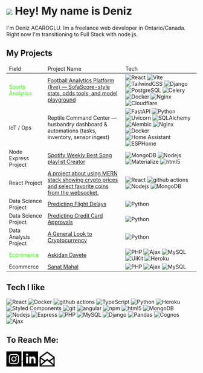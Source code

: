 <h1><img src="https://emojis.slackmojis.com/emojis/images/1531849430/4246/blob-sunglasses.gif?1531849430" width="30" /> Hey! My name is Deniz</h1>

<p>I'm Deniz ACAROGLU. Im a freelance web developer in Ontario/Canada. Right now I'm transitioning to Full Stack with node.js. </p>

<h2>My Projects</h2>
<table>
    <thead>
        <tr>
            <td>Field</td>
            <td>Project Name</td>
            <td>Tech</td>
        </tr>
    </thead>
    <tbody>
       <tr>
  <td style="color:#2FFF00;">Sports Analytics</td>
  <td>
    <a target="_blank" href="https://football.dacaroglu.ca" title="Live app">
      Football Analytics Platform (live) — SofaScore-style stats, odds tools, and model playground
    </a>
  </td>
  <td>
    <img alt="React" src="https://img.shields.io/badge/-React-45b8d8?style=flat-square&logo=react&logoColor=white" />
    <img alt="Vite" src="https://img.shields.io/badge/-Vite-646CFF?style=flat-square&logo=vite&logoColor=white" />
    <img alt="TailwindCSS" src="https://img.shields.io/badge/-TailwindCSS-06B6D4?style=flat-square&logo=tailwindcss&logoColor=white" />
    <img alt="Django" src="https://img.shields.io/badge/-Django-092E20?style=flat-square&logo=django&logoColor=white" />
    <img alt="PostgreSQL" src="https://img.shields.io/badge/-PostgreSQL-336791?style=flat-square&logo=postgresql&logoColor=white" />
    <img alt="Celery" src="https://img.shields.io/badge/-Celery-37814A?style=flat-square&logo=celery&logoColor=white" />
    <img alt="Docker" src="https://img.shields.io/badge/-Docker-46a2f1?style=flat-square&logo=docker&logoColor=white" />
    <img alt="Nginx" src="https://img.shields.io/badge/-Nginx-009639?style=flat-square&logo=nginx&logoColor=white" />
    <img alt="Cloudflare" src="https://img.shields.io/badge/-Cloudflare-F38020?style=flat-square&logo=cloudflare&logoColor=white" />
  </td>
</tr>

<tr>
  <td>IoT / Ops</td>
  <td title="Repo available on request">
    <span>
      Reptile Command Center — husbandry dashboard &amp; automations (tasks, inventory, sensor ingest)
    </span>
  </td>
  <td>
    <img alt="FastAPI" src="https://img.shields.io/badge/-FastAPI-009688?style=flat-square&logo=fastapi&logoColor=white" />
    <img alt="Python" src="https://img.shields.io/badge/-Python-3776AB?style=flat-square&logo=python&logoColor=white" />
    <img alt="Uvicorn" src="https://img.shields.io/badge/-Uvicorn-222222?style=flat-square&logo=python&logoColor=white" />
    <img alt="SQLAlchemy" src="https://img.shields.io/badge/-SQLAlchemy-D71F00?style=flat-square&logo=databricks&logoColor=white" />
    <img alt="Alembic" src="https://img.shields.io/badge/-Alembic-4B8BBE?style=flat-square&logo=python&logoColor=white" />
    <img alt="Nginx" src="https://img.shields.io/badge/-Nginx-009639?style=flat-square&logo=nginx&logoColor=white" />
    <img alt="Docker" src="https://img.shields.io/badge/-Docker-46a2f1?style=flat-square&logo=docker&logoColor=white" />
    <img alt="Home Assistant" src="https://img.shields.io/badge/-Home%20Assistant-18BCF2?style=flat-square&logo=homeassistant&logoColor=white" />
    <img alt="ESPHome" src="https://img.shields.io/badge/-ESPHome-000000?style=flat-square&logo=esphome&logoColor=white" />
  </td>
</tr>


  <tr>
            <td>Node Express Project</td>
            <td><a href='https://github.com/dacaroglu/Spotify-BestSongsPlayer'>Spotify Weekly Best Song playlist Creator</a></td>
            <td>
              <img alt="MongoDB" src="https://img.shields.io/badge/-MongoDB-13aa52?style=flat-square&logo=mongodb&logoColor=white" />
              <img alt="Nodejs" src="https://img.shields.io/badge/-Nodejs-43853d?style=flat-square&logo=Node.js&logoColor=white" />
              <img alt="Materialize" src="https://img.shields.io/badge/-Material-43853d?style=flat-square&logo=css&logoColor=white" />
            <img alt="html5" src="https://img.shields.io/badge/-HTML5-E34F26?style=flat-square&logo=html5&logoColor=white" />
            </td>
        </tr>
        </tr>
        <tr>
            <td>React Project</td>
            <td><a href='https://github.com/dacaroglu/crypto-news'>A project about using MERN stack showing crypto prices and select favorite coins from the websocket.</a></td>
            <td>
  <img alt="React" src="https://img.shields.io/badge/-React-45b8d8?style=flat-square&logo=react&logoColor=white" />
    <img alt="github actions" src="https://img.shields.io/badge/-Github_Actions-2088FF?style=flat-square&logo=github-actions&logoColor=white" />
  <img alt="Nodejs" src="https://img.shields.io/badge/-Nodejs-43853d?style=flat-square&logo=Node.js&logoColor=white" />
  <img alt="MongoDB" src="https://img.shields.io/badge/-MongoDB-13aa52?style=flat-square&logo=mongodb&logoColor=white" />
            </td>
        </tr>
        <tr>
            <td>Data Science Project</td>
            <td><a href='https://github.com/dacaroglu/Flight-Delays'>Predicting Flight Delays</a></td>
            <td>
            <img alt="Python" src="https://img.shields.io/badge/-Python-430098?style=flat-square&logo=python&logoColor=white" />
            </td>
        </tr>
        <tr>
            <td>Data Science Project</td>
            <td><a href='https://github.com/dacaroglu/creditCardApproval'>Predicting Credit Card Approvals </a></td>
            <td>
            <img alt="Python" src="https://img.shields.io/badge/-Python-430098?style=flat-square&logo=python&logoColor=white" />
            </td>
        </tr>
        <tr>
            <td>Data Analysis Project</td>
            <td><a href='https://github.com/dacaroglu/CryptocurrencyMarketAnalysis'>A General Look to Cryptocurrency</a></td>
            <td>
            <img alt="Python" src="https://img.shields.io/badge/-Python-430098?style=flat-square&logo=python&logoColor=white" />
            </td>
        </tr>
        <tr>
            <td style="color:#2FFF00;">Ecommerce</td>
            <td><a target='_blank' href='https://github.com/dacaroglu/Projects/tree/main/AskidanDavete'>Askidan Davete</a></td>
            <td>
                <img alt="PHP" src="https://img.shields.io/badge/-PHP-5D6AA4?style=flat-square&logo=php&logoColor=white" />
                <img alt="Ajax" src="https://img.shields.io/badge/-Ajax-779796?style=flat-square&logo=Node.js&logoColor=white" />
                <img alt="MySQL" src="https://img.shields.io/badge/-MySQL-417399?style=flat-square&logo=mysql&logoColor=white" />
                <img alt="UiKit" src="https://img.shields.io/badge/-UiKit-2394E8?style=flat-square&logo=Node.js&logoColor=white" />
                <img alt="Heroku" src="https://img.shields.io/badge/-Heroku-430098?style=flat-square&logo=heroku&logoColor=white" />
            </td>
        </tr>
        <tr>
            <td>Ecommerce</td>
            <td><a target='_blank' href='https://github.com/dacaroglu/Projects/tree/main/SanatMahal'>Sanat Mahal</a></td>
            <td>
                <img alt="PHP" src="https://img.shields.io/badge/-PHP-5D6AA4?style=flat-square&logo=php&logoColor=white" />
                <img alt="Ajax" src="https://img.shields.io/badge/-Ajax-779796?style=flat-square&logo=Node.js&logoColor=white" />
                <img alt="MySQL" src="https://img.shields.io/badge/-MySQL-417399?style=flat-square&logo=mysql&logoColor=white" />
            </td>
        </tr>
    </tbody>

</table>
<h2>Tech I like</h2>
<p>
  <img alt="React" src="https://img.shields.io/badge/-React-45b8d8?style=flat-square&logo=react&logoColor=white" />
  <img alt="Docker" src="https://img.shields.io/badge/-Docker-46a2f1?style=flat-square&logo=docker&logoColor=white" />
  <img alt="github actions" src="https://img.shields.io/badge/-Github_Actions-2088FF?style=flat-square&logo=github-actions&logoColor=white" />
  <img alt="TypeScript" src="https://img.shields.io/badge/-TypeScript-007ACC?style=flat-square&logo=typescript&logoColor=white" />
  <img alt="Python" src="https://img.shields.io/badge/-Python-430098?style=flat-square&logo=python&logoColor=white" />
  <img alt="Heroku" src="https://img.shields.io/badge/-Heroku-430098?style=flat-square&logo=heroku&logoColor=white" />
  <img alt="Styled Components" src="https://img.shields.io/badge/-Styled_Components-db7092?style=flat-square&logo=styled-components&logoColor=white" />
  <img alt="git" src="https://img.shields.io/badge/-Git-F05032?style=flat-square&logo=git&logoColor=white" />
  <img alt="angular" src="https://img.shields.io/badge/-Angular-DD0031?style=flat-square&logo=angular&logoColor=white" />
  <img alt="npm" src="https://img.shields.io/badge/-NPM-CB3837?style=flat-square&logo=npm&logoColor=white" />
  <img alt="html5" src="https://img.shields.io/badge/-HTML5-E34F26?style=flat-square&logo=html5&logoColor=white" />
  <img alt="MongoDB" src="https://img.shields.io/badge/-MongoDB-13aa52?style=flat-square&logo=mongodb&logoColor=white" />
  <img alt="Nodejs" src="https://img.shields.io/badge/-Nodejs-43853d?style=flat-square&logo=Node.js&logoColor=white" />
  <img alt="Express" src="https://img.shields.io/badge/-Express-ffbf00?style=flat-square&logo=express&logoColor=white" />
  <img alt="PHP" src="https://img.shields.io/badge/-PHP-5D6AA4?style=flat-square&logo=php&logoColor=white" />
  <img alt="MySQL" src="https://img.shields.io/badge/-MySQL-417399?style=flat-square&logo=mysql&logoColor=white" />
  <img alt="Django" src="https://img.shields.io/badge/-Django-54655E?style=flat-square&logo=Django&logoColor=white" />
  <img alt="Pandas" src="https://img.shields.io/badge/-Pandas-120750?style=flat-square&logo=pandas&logoColor=white" />
  <img alt="Cognos" src="https://img.shields.io/badge/-Cognos-202124?style=flat-square&logo=ibm&logoColor=white" />
  <img alt="Ajax" src="https://img.shields.io/badge/-Ajax-779796?style=flat-square&logo=javascript&logoColor=white" />
</p>
<h2>To Reach Me:</h2>
<div>
<a href='https://www.instagram.com/syhith/' target='_blank'>
    <img src="assets/socials/instagram.svg" height="40em" align="center" alt="Follow Deniz on Instagram" title="Follow Deniz on Instagram"/>
</a>

<a href='https://www.linkedin.com/in/dacaroglu/' target='_blank'>
    <img src="assets/socials/linkedin.svg" height="40em" align="center" alt="Connect Deniz on Linkedin" title="Connect Deniz on Linkedin"/>
</a>

<a href='mailto:info@dacaroglu.ca' target='_blank'>
    <img src="assets/socials/mail.svg" height="40em" align="center" alt="Email Me" title="Email Me"/>
</a>
</div>
